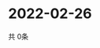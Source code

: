 # 2022-02-26
  共 0条

  <!-- BEGIN -->
  <!-- 最后更新时间Sat Feb 26 2022 19:02:52 GMT+0000 (Coordinated Universal Time) -->
  
  <!-- END -->
  
  